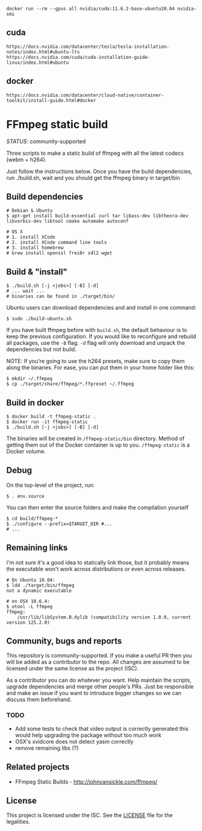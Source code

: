     docker run --rm --gpus all nvidia/cuda:11.6.2-base-ubuntu20.04 nvidia-smi

cuda
----

    https://docs.nvidia.com/datacenter/tesla/tesla-installation-notes/index.html#ubuntu-lts
    https://docs.nvidia.com/cuda/cuda-installation-guide-linux/index.html#ubuntu
   
docker
------
    https://docs.nvidia.com/datacenter/cloud-native/container-toolkit/install-guide.html#docker



FFmpeg static build
===================

*STATUS*: community-supported

Three scripts to make a static build of ffmpeg with all the latest codecs (webm + h264).

Just follow the instructions below. Once you have the build dependencies,
run ./build.sh, wait and you should get the ffmpeg binary in target/bin

Build dependencies
------------------

    # Debian & Ubuntu
    $ apt-get install build-essential curl tar libass-dev libtheora-dev libvorbis-dev libtool cmake automake autoconf

    # OS X
    # 1. install XCode
    # 2. install XCode command line tools
    # 3. install homebrew
    # brew install openssl frei0r sdl2 wget

Build & "install"
-----------------

    $ ./build.sh [-j <jobs>] [-B] [-d]
    # ... wait ...
    # binaries can be found in ./target/bin/

Ubuntu users can download dependencies and and install in one command:

    $ sudo ./build-ubuntu.sh

If you have built ffmpeg before with `build.sh`, the default behaviour is to keep the previous configuration. If you would like to reconfigure and rebuild all packages, use the `-B` flag. `-d` flag will only download and unpack the dependencies but not build.

NOTE: If you're going to use the h264 presets, make sure to copy them along the binaries. For ease, you can put them in your home folder like this:

    $ mkdir ~/.ffmpeg
    $ cp ./target/share/ffmpeg/*.ffpreset ~/.ffmpeg


Build in docker
---------------

    $ docker build -t ffmpeg-static .
    $ docker run -it ffmpeg-static
    $ ./build.sh [-j <jobs>] [-B] [-d]

The binaries will be created in `/ffmpeg-static/bin` directory.
Method of getting them out of the Docker container is up to you.
`/ffmpeg-static` is a Docker volume.

Debug
-----

On the top-level of the project, run:

    $ . env.source

You can then enter the source folders and make the compilation yourself

    $ cd build/ffmpeg-*
    $ ./configure --prefix=$TARGET_DIR #...
    # ...

Remaining links
---------------

I'm not sure it's a good idea to statically link those, but it probably
means the executable won't work across distributions or even across releases.

    # On Ubuntu 10.04:
    $ ldd ./target/bin/ffmpeg
    not a dynamic executable

    # on OSX 10.6.4:
    $ otool -L ffmpeg
    ffmpeg:
        /usr/lib/libSystem.B.dylib (compatibility version 1.0.0, current version 125.2.0)

Community, bugs and reports
---------------------------

This repository is community-supported. If you make a useful PR then you will
be added as a contributor to the repo. All changes are assumed to be licensed
under the same license as the project (ISC).

As a contributor you can do whatever you want. Help maintain the scripts,
upgrade dependencies and merge other people's PRs. Just be responsible and
make an issue if you want to introduce bigger changes so we can discuss them
beforehand.

### TODO

 * Add some tests to check that video output is correctly generated
   this would help upgrading the package without too much work
 * OSX's xvidcore does not detect yasm correctly
 * remove remaining libs (?)

Related projects
----------------

* FFmpeg Static Builds - http://johnvansickle.com/ffmpeg/

License
-------

This project is licensed under the ISC. See the [LICENSE](LICENSE) file for
the legalities.

